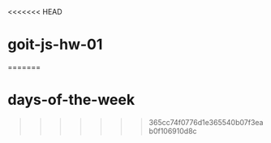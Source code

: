 <<<<<<< HEAD
# goit-js-hw-01
=======
# days-of-the-week
>>>>>>> 365cc74f0776d1e365540b07f3eab0f106910d8c
